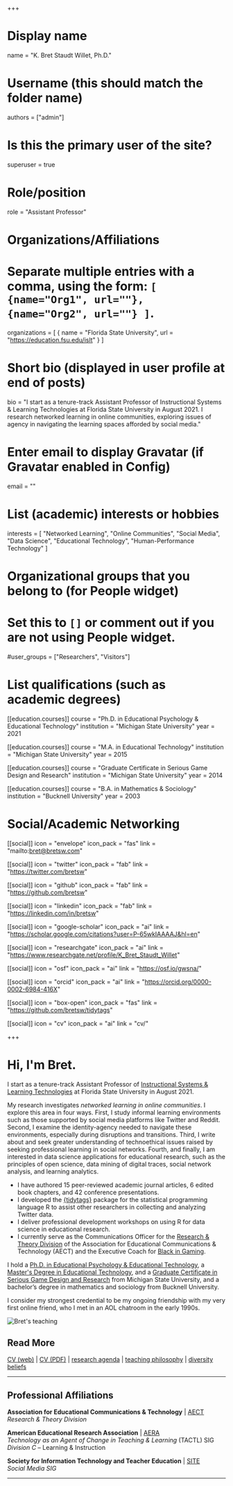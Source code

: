 +++
# Display name
name = "K. Bret Staudt Willet, Ph.D."

# Username (this should match the folder name)
authors = ["admin"]

# Is this the primary user of the site?
superuser = true

# Role/position
role = "Assistant Professor"

# Organizations/Affiliations
#   Separate multiple entries with a comma, using the form: `[ {name="Org1", url=""}, {name="Org2", url=""} ]`.
organizations = [ { name = "Florida State University", url = "https://education.fsu.edu/islt" } ]

# Short bio (displayed in user profile at end of posts)
bio = "I start as a tenure-track Assistant Professor of Instructional Systems & Learning Technologies at Florida State University in August 2021. I research networked learning in online communities, exploring issues of agency in navigating the learning spaces afforded by social media."

# Enter email to display Gravatar (if Gravatar enabled in Config)
email = ""

# List (academic) interests or hobbies
interests = [
   "Networked Learning",
   "Online Communities",
   "Social Media",
   "Data Science",
   "Educational Technology",
   "Human-Performance Technology"
]

# Organizational groups that you belong to (for People widget)
#   Set this to `[]` or comment out if you are not using People widget.
#user_groups = ["Researchers", "Visitors"]

# List qualifications (such as academic degrees)
[[education.courses]]
  course = "Ph.D. in Educational Psychology & Educational Technology"
  institution = "Michigan State University"
  year = 2021

[[education.courses]]
  course = "M.A. in Educational Technology"
  institution = "Michigan State University"
  year = 2015

[[education.courses]]
  course = "Graduate Certificate in Serious Game Design and Research"
  institution = "Michigan State University"
  year = 2014

[[education.courses]]
  course = "B.A. in Mathematics & Sociology"
  institution = "Bucknell University"
  year = 2003

# Social/Academic Networking

[[social]]
  icon = "envelope"
  icon_pack = "fas"
  link = "mailto:bret@bretsw.com"

[[social]]
  icon = "twitter"
  icon_pack = "fab"
  link = "https://twitter.com/bretsw"

[[social]]
  icon = "github"
  icon_pack = "fab"
  link = "https://github.com/bretsw"

[[social]]
  icon = "linkedin"
  icon_pack = "fab"
  link = "https://linkedin.com/in/bretsw"

[[social]]
  icon = "google-scholar"
  icon_pack = "ai"
  link = "https://scholar.google.com/citations?user=P-65wkIAAAAJ&hl=en"

[[social]]
  icon = "researchgate"
  icon_pack = "ai"
  link = "https://www.researchgate.net/profile/K_Bret_Staudt_Willet"

[[social]]
  icon = "osf"
  icon_pack = "ai"
  link = "https://osf.io/gwsna/"

[[social]]
  icon = "orcid"
  icon_pack = "ai"
  link = "https://orcid.org/0000-0002-6984-416X"

[[social]]
  icon = "box-open"
  icon_pack = "fas"
  link = "https://github.com/bretsw/tidytags"

[[social]]
  icon = "cv"
  icon_pack = "ai"
  link = "cv/"

+++

# Hi, I'm Bret.

I start as a tenure-track Assistant Professor of [Instructional Systems & Learning Technologies](https://education.fsu.edu/instructional-systems-and-learning-technologies) at Florida State University in August 2021.

My research investigates *networked learning in online communities*. I explore this area in four ways. First, I study informal learning environments such as those supported by social media platforms like Twitter and Reddit. Second, I examine the identity-agency needed to navigate these environments, especially during disruptions and transitions. Third, I write about and seek greater understanding of technoethical issues raised by seeking professional learning in social networks. Fourth, and finally, I am interested in data science applications for educational research, such as the principles of open science, data mining of digital traces, social network analysis, and learning analytics. 

- I have authored 15 peer-reviewed academic journal articles, 6 edited book chapters, and 42 conference presentations. 
- I developed the [{tidytags}](https://github.com/bretsw/tidytags) package for the statistical programming language R to assist other researchers in collecting and analyzing Twitter data. 
- I deliver professional development workshops on using R for data science in educational research. 
- I currently serve as the Communications Officer for the [Research & Theory Division](https://sites.google.com/view/aectrtd/home) of the Association for Educational Communications & Technology (AECT) and the Executive Coach for [Black in Gaming](https://www.thebigfoundation.org/).

I hold a [Ph.D. in Educational Psychology & Educational Technology](https://education.msu.edu/cepse/epet/), a [Master's Degree in Educational Technology](https://education.msu.edu/cepse/maet/), and a [Graduate Certificate in Serious Game Design and Research](https://comartsci.msu.edu/academics/academic-departments/media-information/graduate/serious-game-design-ma-certificate) from Michigan State University, and a bachelor’s degree in mathematics and sociology from Bucknell University. 

I consider my strongest credential to be my ongoing friendship with my very first online friend, who I met in an AOL chatroom in the early 1990s.

![Bret's teaching](/img/bretsw-pic3.jpg)

## Read More

[CV (web)](cv/) | 
[CV (PDF)](https://bretsw.github.io/files/cv.pdf) | 
[research agenda](post/research-statement) | 
[teaching philosophy](post/teaching-statement) | 
[diversity beliefs](post/diversity-statement)

---

## Professional Affiliations

**Association for Educational Communications & Technology** | [AECT](https://aect.org/)  
*Research & Theory Division*

**American Educational Research Association** | [AERA](https://www.aera.net/)  
*Technology as an Agent of Change in Teaching & Learning* (TACTL) SIG  
*Division C* – Learning & Instruction

**Society for Information Technology and Teacher Education** | [SITE](http://site.aace.org/)  
*Social Media SIG*

---